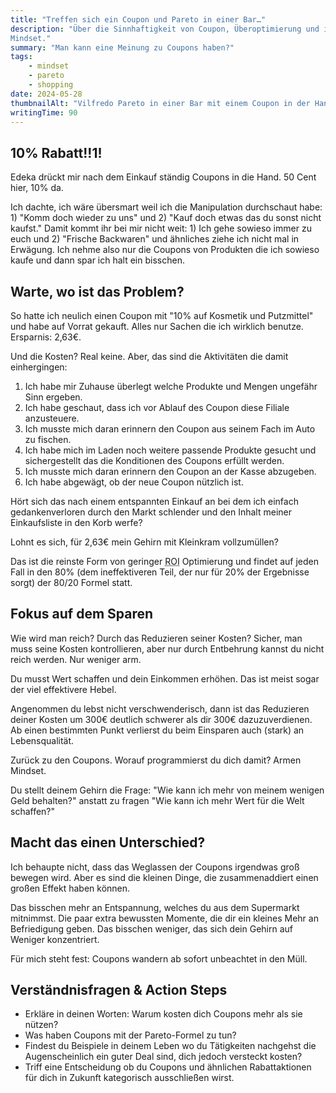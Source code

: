 ```yaml
---
title: "Treffen sich ein Coupon und Pareto in einer Bar…"
description: "Über die Sinnhaftigkeit von Coupon, Überoptimierung und ihren Einfluss auf dein
Mindset."
summary: "Man kann eine Meinung zu Coupons haben?"
tags:
    - mindset
    - pareto
    - shopping
date: 2024-05-28
thumbnailAlt: "Vilfredo Pareto in einer Bar mit einem Coupon in der Hand"
writingTime: 90
---
```


## 10% Rabatt!!1!

Edeka drückt mir nach dem Einkauf ständig Coupons in die Hand.
50 Cent hier, 10% da.

Ich dachte, ich wäre übersmart weil ich die Manipulation durchschaut habe:
    1) "Komm doch wieder zu uns" und 2) "Kauf doch etwas das du sonst nicht
kaufst."
Damit kommt ihr bei mir nicht weit: 1) Ich gehe sowieso immer zu euch und 2)
"Frische Backwaren" und ähnliches ziehe ich nicht mal in Erwägung.
Ich nehme also nur die Coupons von Produkten die ich sowieso kaufe und dann
spar ich halt ein bisschen.

## Warte, wo ist das Problem?

So hatte ich neulich einen Coupon mit "10% auf Kosmetik und Putzmittel" und
habe auf Vorrat gekauft. Alles nur Sachen die ich wirklich benutze.
Ersparnis: 2,63€.

Und die Kosten?
Real keine. Aber, das sind die Aktivitäten die damit einhergingen:

1. Ich habe mir Zuhause überlegt welche Produkte und Mengen ungefähr Sinn
   ergeben.
2. Ich habe geschaut, dass ich vor Ablauf des Coupon diese Filiale
   anzusteuere.
3. Ich musste mich daran erinnern den Coupon aus seinem Fach im Auto zu
   fischen.
4. Ich habe mich im Laden noch weitere passende Produkte gesucht und
    sichergestellt das die Konditionen des Coupons erfüllt werden.
5. Ich musste mich daran erinnern den Coupon an der Kasse abzugeben.
6. Ich habe abgewägt, ob der neue Coupon nützlich ist.

Hört sich das nach einem entspannten Einkauf an bei dem ich einfach
gedankenverloren durch den Markt schlender und den Inhalt meiner
Einkaufsliste in den Korb werfe?

Lohnt es sich, für 2,63€ mein Gehirn mit Kleinkram vollzumüllen?

Das ist die reinste Form von geringer
<abbr title="Return on Investment = Redite auf Investment">ROI</abbr>
Optimierung und findet auf jeden Fall in den 80% (dem ineffektiveren Teil,
der nur für 20% der Ergebnisse sorgt) der 80/20 Formel statt.

## Fokus auf dem Sparen

Wie wird man reich?
Durch das Reduzieren seiner Kosten?
Sicher, man muss seine Kosten kontrollieren, aber nur durch Entbehrung
kannst du nicht reich werden.
Nur weniger arm.

Du musst Wert schaffen und dein Einkommen erhöhen.
Das ist meist sogar der viel effektivere Hebel.

Angenommen du lebst nicht verschwenderisch, dann ist das Reduzieren
deiner Kosten um 300€ deutlich schwerer als dir 300€ dazuzuverdienen.
Ab einen bestimmten Punkt verlierst du beim Einsparen auch (stark) an Lebensqualität.

Zurück zu den Coupons.
Worauf programmierst du dich damit?
Armen Mindset.

Du stellt deinem Gehirn die Frage:
"Wie kann ich mehr von meinem wenigen Geld behalten?" anstatt zu fragen
"Wie kann ich mehr Wert für die Welt schaffen?"

## Macht das einen Unterschied?

Ich behaupte nicht, dass das Weglassen der Coupons irgendwas groß bewegen
wird.
Aber es sind die kleinen Dinge, die zusammenaddiert einen großen Effekt
haben können.

Das bisschen mehr an Entspannung, welches du aus dem Supermarkt mitnimmst.
Die paar extra bewussten Momente, die dir ein kleines Mehr an Befriedigung geben.
Das bisschen weniger, das sich dein Gehirn auf Weniger konzentriert.

Für mich steht fest:
Coupons wandern ab sofort unbeachtet in den Müll.

## Verständnisfragen & Action Steps
- Erkläre in deinen Worten: Warum kosten dich Coupons mehr
als sie nützen?
- Was haben Coupons mit der Pareto-Formel zu tun?
- Findest du Beispiele in deinem Leben wo du Tätigkeiten nachgehst die
Augenscheinlich ein guter Deal sind, dich jedoch versteckt kosten?
- Triff eine Entscheidung ob du Coupons und ähnlichen Rabattaktionen für dich
in Zukunft kategorisch ausschließen wirst.
